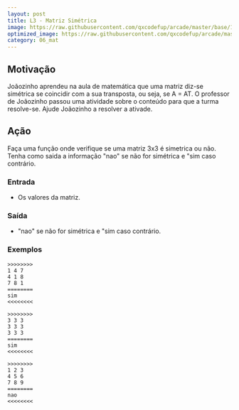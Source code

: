 ```yaml
---
layout: post
title: L3 - Matriz Simétrica
image: https://raw.githubusercontent.com/qxcodefup/arcade/master/base/131/__capa.jpg
optimized_image: https://raw.githubusercontent.com/qxcodefup/arcade/master/base/.thumb/131/Readme.jpg
category: 06_mat
---
```

<!-- DON'T EDIT THIS FILE, GENERATED BY SCRIPT -->
<!-- DON'T EDIT THIS FILE, GENERATED BY SCRIPT -->
<!-- DON'T EDIT THIS FILE, GENERATED BY SCRIPT -->
<!-- DON'T EDIT THIS FILE, GENERATED BY SCRIPT -->
<!-- DON'T EDIT THIS FILE, GENERATED BY SCRIPT -->



## Motivação

Joãozinho aprendeu na aula de matemática que uma matriz diz-se simétrica se coincidir com a sua transposta, ou seja, se A = AT. O professor de Joãozinho passou uma atividade sobre o conteúdo para que a turma resolve-se. Ajude Joãozinho a resolver a ativade.

## Ação

Faça uma função onde verifique se uma matriz 3x3 é simetrica ou não. Tenha como saida a informação "nao" se não for simétrica e "sim caso contrário.

### Entrada

*   Os valores da matriz.

### Saída

*   "nao" se não for simétrica e "sim caso contrário.

### Exemplos

```
>>>>>>>>
1 4 7
4 1 8
7 8 1
========
sim
<<<<<<<<

>>>>>>>>
3 3 3
3 3 3
3 3 3
========
sim
<<<<<<<<

>>>>>>>>
1 2 3
4 5 6
7 8 9
========
nao
<<<<<<<<
```

